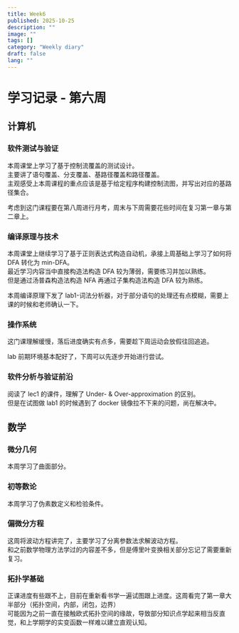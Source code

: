 ```yaml
---
title: Week6
published: 2025-10-25
description: ""
image: ""
tags: []
category: "Weekly diary"
draft: false
lang: ""
---
```


# 学习记录 - 第六周

## 计算机

### 软件测试与验证

本周课堂上学习了基于控制流覆盖的测试设计。  
主要讲了语句覆盖、分支覆盖、基路径覆盖和路径覆盖。  
主观感受上本周课程的重点应该是基于给定程序构建控制流图，并写出对应的基路径集合。

考虑到这门课程要在第八周进行月考，周末与下周需要花些时间在复习第一章与第二章上。

### 编译原理与技术

本周课堂上继续学习了基于正则表达式构造自动机，承接上周基础上学习了如何将 DFA 转化为 min-DFA。  
最近学习内容当中直接构造法构造 DFA 较为薄弱，需要练习并加以熟练。  
但是通过汤普森构造法构造 NFA 再通过子集构造法构造 DFA 较为熟练。

本周编译原理下发了 lab1-词法分析器，对于部分语句的处理还有点模糊，需要上课的时候和老师确认一下。

### 操作系统

这门课理解缓慢，落后进度确实有点多，需要趁下周运动会放假往回追追。

lab 前期环境基本配好了，下周可以先逐步开始进行尝试。

### 软件分析与验证前沿

阅读了 lec1 的课件，理解了 Under- & Over-approximation 的区别。  
但是在试图做 lab1 的时候遇到了 docker 镜像拉不下来的问题，尚在解决中。

## 数学

### 微分几何

本周学习了曲面部分。

### 初等数论

本周学习了伪素数定义和检验条件。

### 偏微分方程

这周将波动方程讲完了，主要学习了分离参数法求解波动方程。  
和之前数学物理方法学过的内容差不多，但是傅里叶变换相关部分忘记了需要重新复习。

### 拓扑学基础

正课进度有些跟不上，目前在重新看书学一遍试图跟上进度。这周看完了第一章大半部分（拓扑空间，内部，闭包，边界）  
可能因为之前一直在接触欧式拓扑空间的缘故，导致部分知识点学起来相当反直觉，和上学期学的实变函数一样难以建立直观认知。
